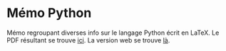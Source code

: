 # Mémo Python
Mémo regroupant diverses info sur le langage Python écrit en LaTeX. Le PDF résultant se trouve [ici](http://python.pycolore.fr). La version web se trouve [là](http://www.pycolore.fr/python/).
